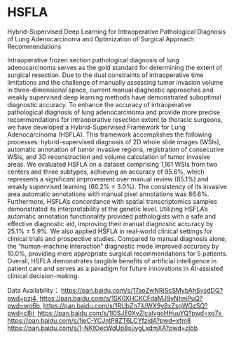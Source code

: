 # HSFLA
Hybrid-Supervised Deep Learning for Intraoperative Pathological Diagnosis of Lung Adenocarcinoma and Optimization of Surgical Approach Recommendations


Intraoperative frozen section pathological diagnosis of lung adenocarcinoma serves as the gold standard for determining the extent of surgical resection. Due to the dual constraints of intraoperative time limitations and the challenge of manually assessing tumor invasion volume in three-dimensional space, current manual diagnostic approaches and weakly supervised deep learning methods have demonstrated suboptimal diagnostic accuracy. To enhance the accuracy of intraoperative pathological diagnosis of lung adenocarcinoma and provide more precise recommendations for intraoperative resection extent to thoracic surgeons, we have developed a Hybrid-Supervised Framework for Lung Adenocarcinoma (HSFLA). This framework accomplishes the following processes: hybrid-supervised diagnosis of 2D whole slide images (WSIs), automatic annotation of tumor invasive regions, registration of consecutive WSIs, and 3D reconstruction and volume calculation of tumor invasive areas. We evaluated HSFLA on a dataset comprising 1,161 WSIs from two centers and three subtypes, achieving an accuracy of 95.6%, which represents a significant improvement over manual review (85.1%) and weakly supervised learning (66.2% ± 3.0%). The consistency of its invasive area automatic annotations with manual pixel annotations was 86.6%. Furthermore, HSFLA’s concordance with spatial transcriptomics samples demonstrated its interpretability at the genetic level. Utilizing HSFLA’s automatic annotation functionality provided pathologists with a safe and effective diagnostic aid, improving their manual diagnostic accuracy by 25.1% ± 5.9%. We also applied HSFLA in real-world clinical settings for clinical trials and prospective studies. Compared to manual diagnosis alone, the “human-machine interaction” diagnostic mode improved accuracy by 10.0%, providing more appropriate surgical recommendations for 5 patients. Overall, HSFLA demonstrates tangible benefits of artificial intelligence in patient care and serves as a paradigm for future innovations in AI-assisted clinical decision-making.


Data Availability： https://pan.baidu.com/s/17aoZwNRjScSMybAhSvsdDQ?pwd=pzj4    https://pan.baidu.com/s/1SK0XHCKCFdaMJ9yNhnjPuQ?pwd=wo6b    https://pan.baidu.com/s/1RUbZn7iUWX9y8xZsqWGzSQ?pwd=c8ii    https://pan.baidu.com/s/1l0SJE0XvZlcalvgoHHuuYQ?pwd=xg7x    https://pan.baidu.com/s/1jeC-YCJntP8ZT6LCYfzidA?pwd=xfm8    https://pan.baidu.com/s/1-NKtOecWdUp8suygLxdmXA?pwd=zjbb
